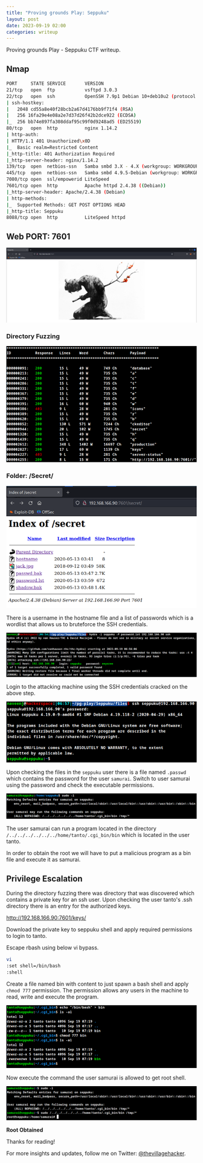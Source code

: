 ```yaml
---
title: "Proving grounds Play: Seppuku"
layout: post
date: 2023-09-19 02:00
categories: writeup
---
```


Proving grounds Play - Seppuku CTF writeup.

## Nmap

```sh
PORT     STATE SERVICE       VERSION
21/tcp   open  ftp           vsftpd 3.0.3
22/tcp   open  ssh           OpenSSH 7.9p1 Debian 10+deb10u2 (protocol 2.0)
| ssh-hostkey: 
|   2048 cd55a8e40f28bcb2a67d4176bb9f71f4 (RSA)
|   256 16fa29e4e08a2e7d37d26f42b2dce922 (ECDSA)
|_  256 bb74e897fa308ddaf95c99f0d9248ad5 (ED25519)
80/tcp   open  http          nginx 1.14.2
| http-auth: 
| HTTP/1.1 401 Unauthorized\x0D
|_  Basic realm=Restricted Content
|_http-title: 401 Authorization Required
|_http-server-header: nginx/1.14.2
139/tcp  open  netbios-ssn   Samba smbd 3.X - 4.X (workgroup: WORKGROUP)
445/tcp  open  netbios-ssn   Samba smbd 4.9.5-Debian (workgroup: WORKGROUP)
7080/tcp open  ssl/empowerid LiteSpeed
7601/tcp open  http          Apache httpd 2.4.38 ((Debian))
|_http-server-header: Apache/2.4.38 (Debian)
| http-methods: 
|_  Supported Methods: GET POST OPTIONS HEAD
|_http-title: Seppuku
8088/tcp open  http          LiteSpeed httpd
```

## Web PORT: 7601

![img](/assets/images/CTF/Proving_Grounds/Seppuku/web1706.png)

### Directory Fuzzing

![img](/assets/images/CTF/Proving_Grounds/Seppuku/dir.png)

### Folder: /Secret/

![img](/assets/images/CTF/Proving_Grounds/Seppuku/secret.png)

There is a username in the hostname file and a list of passwords which is a wordlist that allows us to bruteforce the SSH credentials.

![img](/assets/images/CTF/Proving_Grounds/Seppuku/hydra.png)

Login to the attacking machine using the SSH credentials cracked on the above step.

![img](/assets/images/CTF/Proving_Grounds/Seppuku/shell.png)

Upon checking the files in the `seppuku` user there is a file named `.passwd` which contains the password for the user `samurai`. Switch to user samurai using the password and check the executable permissions.

![img](/assets/images/CTF/Proving_Grounds/Seppuku/samurai.png)

The user samurai can run a program located in the directory `/../../../../../../home/tanto/.cgi_bin/bin` which is located in the user tanto.

In order to obtain the root we will have to put a malicious program as a bin file and execute it as samurai. 

## Privilege Escalation

During the directory fuzzing there was directory that was discovered which contains a private key for an ssh user. Upon checking the user tanto's .ssh directory there is an entry for the authorized keys.

http://192.168.166.90:7601/keys/

Download the private key to seppuku shell and apply required permissions to login to tanto.

Escape rbash using below vi bypass.

```sh
vi
:set shell=/bin/bash
:shell
```

Create a file named bin with content to just spawn a bash shell and apply `chmod 777` permission. The permission allows any users in the machine to read, write and execute the program.

![img](/assets/images/CTF/Proving_Grounds/Seppuku/tanto.png)

Now execute the command the user samurai is allowed to get root shell.

![img](/assets/images/CTF/Proving_Grounds/Seppuku/root.png)

**Root Obtained**

Thanks for reading!

For more insights and updates, follow me on Twitter: [@thevillagehacker](https://twitter.com/thevillagehackr).